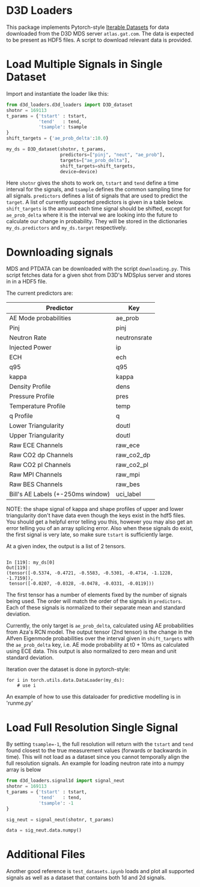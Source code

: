 D3D Loaders
===========

This package implements Pytorch-style [Iterable Datasets](https://pytorch.org/docs/stable/data.html#torch.utils.data.IterableDataset)
for data downloaded from the D3D MDS server `atlas.gat.com`.
The data is expected to be present as HDF5 files. A script to download relevant data is provided.

Load Multiple Signals in Single Dataset
========

Import and instantiate the loader like this:
```python
from d3d_loaders.d3d_loaders import D3D_dataset
shotnr = 169113
t_params = {'tstart' : tstart,
            'tend'   : tend,
            'tsample': tsample
}
shift_targets = {'ae_prob_delta':10.0}

my_ds = D3D_dataset(shotnr, t_params,
                    predictors=["pinj", "neut", "ae_prob"],
                    targets=["ae_prob_delta"],
                    shift_targets=shift_targets,
                    device=device)
```

Here `shotnr` gives the shots to work on, `tstart` and `tend` define a time interval for the
signals, and `tsample` defines the common sampling time for all signals.
`predictors` defines a list of signals that are used to predict the `target`. A list of currently supported 
predictors is given in a table below. `shift_targets` is the amount each time signal 
should be shifted, except for `ae_prob_delta` where it is the interval we are 
looking into the future to calculate our change in probability. 
They will be stored in the dictionaries `my_ds.predictors` and `my_ds.target`
respectively. 

Downloading signals
===================
MDS and PTDATA can be downloaded with the script `downloading.py`. This script fetches data for
a given shot from D3D's MDSplus server and stores in in a HDF5 file.

The current predictors are:

| Predictor             | Key             |
|-----------------------|-----------------|
| AE Mode probabilities | ae_prob         |
| Pinj                  | pinj            |
| Neutron Rate          | neutronsrate    |
| Injected Power        | ip              |
| ECH                   | ech             |
| q95                   | q95             |
| kappa                 | kappa           |
| Density Profile       | dens            |
| Pressure Profile      | pres            |
| Temperature Profile   | temp            |
| q Profile             | q               |
| Lower Triangularity   | doutl           |
| Upper Triangularity   | doutl           |
| Raw ECE Channels      | raw_ece         |
| Raw CO2 dp Channels   | raw_co2_dp      |
| Raw CO2 pl Channels   | raw_co2_pl      |
| Raw MPI Channels      | raw_mpi         |
| Raw BES Channels      | raw_bes         |
| Bill's AE Labels (+-250ms window) | uci_label |

NOTE: the shape signal of kappa and shape profiles of upper and lower triangularity don't have data even though
the keys exist in the hdf5 files. You should get a helpful error telling you this, however you may also get
an error telling you of an array splicing error. Also when these signals do exist, the first signal is very 
late, so make sure `tstart` is sufficiently large. 

At a given index, the output is a list of 2 tensors.
```

In [119]: my_ds[0]
Out[119]: 
(tensor([-0.5374, -0.4721, -0.5583, -0.5301, -0.4714, -1.1228, -1.7159]),
 tensor([-0.0207, -0.0328, -0.0478, -0.0331, -0.0119]))
```

The first tensor has a number of elements fixed by the number of signals being used. 
The order will match the order of the signals in `predictors`. 
Each of these signals is normalized to their separate mean and standard deviation.

Currently, the only target is `ae_prob_delta`, calculated using AE probabilities from Aza's RCN model. 
The output tensor (2nd tensor) is the change in the Alfven Eigenmode probabilities over the interval given in
`shift_targets` with the `ae_prob_delta` key,
i.e. AE mode probability at t0 + 10ms as calculated using ECE data. This output is also
normalized to zero mean and unit standard deviation.



Iteration over the dataset is done in pytorch-style:
```
for i in torch.utils.data.DataLoader(my_ds):
    # use i
```

An example of how to use this dataloader for predictive modelling is in 'runme.py'

Load Full Resolution Single Signal
========
By setting `tsample=-1`, the full resolution will return with the `tstart` and `tend` 
found closest to the true measurement values (forwards or backwards in time). This will
not load as a dataset since you cannot temporally align the full resolution signals. 
An example for loading  neutron rate into a numpy array is below

```python
from d3d_loaders.signal1d import signal_neut
shotnr = 169113
t_params = {'tstart' : tstart,
            'tend'   : tend,
            'tsample': -1
}

sig_neut = signal_neut(shotnr, t_params)

data = sig_neut.data.numpy()
```


Additional Files
========

Another good reference is `test_datasets.ipynb` loads and plot 
all supported signals as well as a dataset that contains both 1d and 2d signals. 